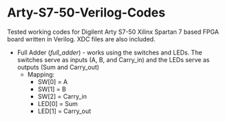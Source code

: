 # Arty-S7-50-Verilog-Codes
Tested working codes for Digilent Arty S7-50 Xilinx Spartan 7 based FPGA board written in Verilog. XDC files are also included.

* Full Adder (*full_adder*) - works using the switches and LEDs. The switches serve as inputs (A, B, and Carry_in) and the LEDs serve as outputs (Sum and Carry_out)
  * Mapping:
    - SW[0] = A
    - SW[1] = B
    - SW[2] = Carry_in
    - LED[0] = Sum
    - LED[1] = Carry_out
